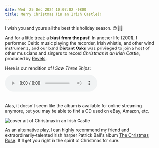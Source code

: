 ```yaml
---
date: Wed, 25 Dec 2024 10:07:02 -0800
title: Merry Christmas (in an Irish Castle)!
---
```


I wish you and yours all the best this holiday season. 😊🎄🎁

And for a little treat: a **blast from the past**! In another life (2001), I performed Celtic music playing the recorder, Irish whistle, and other wind instruments, and our band **Distant Oaks** was privileged to join a host of other musicians and singers to record _Christmas in an Irish Castle_, produced by [Revels](https://revels.org).

Here is our rendition of _I Saw Three Ships_:

<audio controls class="u-audio" src="/20241225/i-saw-three-ships.mp3" style="margin-block-end:1.5rem"></audio>

Alas, it doesn't seem like the album is available for online streaming anymore, but you may be able to find a CD used on eBay, Amazon, etc.

![cover art of Christmas in an Irish Castle](/20241225/christmas-in-an-irish-castle.jpg)

As an alternative play, I can highly recommend my friend and extraordinarily-talented Irish harper Patrick Ball's album [The Christmas Rose](https://music.apple.com/us/album/celtic-harp-the-christmas-rose/201155377). It'll get you right in the spirit of Christmas for sure.
